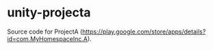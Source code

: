 # unity-projecta
Source code for ProjectA (https://play.google.com/store/apps/details?id=com.MyHomespaceInc.A).

